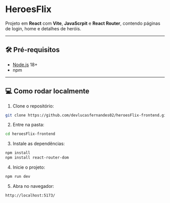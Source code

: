 # HeroesFlix

Projeto em **React** com **Vite**, **JavaScrpit** e **React Router**, contendo páginas de login, home e detalhes de heróis.

---

## 🛠 Pré-requisitos

- [Node.js](https://nodejs.org/) 18+  
- npm  

---

## 💻 Como rodar localmente

1. Clone o repositório:  
```bash
git clone https://github.com/devlucasfernandes02/heroesFlix-frontend.git
```

2. Entre na pasta:
```bash
cd heroesFlix-frontend
```

3. Instale as dependências:
```bash
npm install
npm install react-router-dom
```

4. Inicie o projeto:
```bash
npm run dev
```

5. Abra no navegador:
```bash
http://localhost:5173/
```